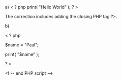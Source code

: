 a) < ? php print( "Hello World" ); ? >

The correction includes adding the closing PHP tag ?>.

b) 

< ? php

$name = "Paul";

print( "$name" );

? >

<! -- end PHP script -->
